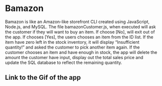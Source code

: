 # Bamazon
Bamazon is like an Amazon-like storefront CLI created using JavaScript, Node.js, and MySQL.
The file bamazonCustomer.js, when executed will ask the customer if they will want to buy an item. If choose [No], will exit out of the app. If chooses [Yes], the users chooses an item from the ID list. If the item have zero left in the stock inventory, it will display “Insufficient quantity!” and asked the customer to pick another item again. If the customer chooses an item and have enough in stock, the app will delete the amount the customer have input, display out the total sales price and update the SQL database to reflect the remaining quantity.

## Link to the Gif of the app
